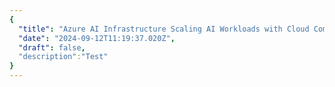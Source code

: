 ```yaml
---
{
  "title": "Azure AI Infrastructure Scaling AI Workloads with Cloud Computing",
  "date": "2024-09-12T11:19:37.020Z",
  "draft": false,
  "description":"Test"
}
---
```

        